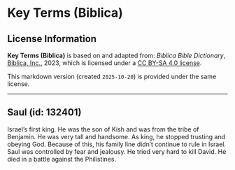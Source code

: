 # Key Terms (Biblica)

## License Information

**Key Terms (Biblica)** is based on and adapted from: _Biblica Bible Dictionary_, [Biblica, Inc.](https://www.biblica.com/), 2023, which is licensed under a [CC BY-SA 4.0 license](https://creativecommons.org/licenses/by-sa/4.0/legalcode.en).

This markdown version (created `2025-10-20`) is provided under the same license.



--------------------------------

## Saul (id: 132401)

Israel’s first king. He was the son of Kish and was from the tribe of Benjamin. He was very tall and handsome. As king, he stopped trusting and obeying God. Because of this, his family line didn’t continue to rule in Israel. Saul was controlled by fear and jealousy. He tried very hard to kill David. He died in a battle against the Philistines.


